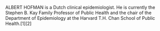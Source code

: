 ALBERT HOFMAN is a Dutch clinical epidemiologist. He is currently the Stephen B. Kay Family Professor of Public Health and the chair of the Department of Epidemiology at the Harvard T.H. Chan School of Public Health.[1][2]
